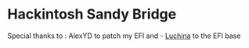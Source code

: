# Hackintosh Sandy Bridge
  Special thanks to : 
      AlexYD to patch my EFI and - [Luchina](https://github.com/Gabriel-Luchina) to the EFI base
